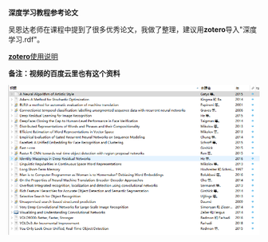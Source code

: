 **深度学习教程参考论文**

吴恩达老师在课程中提到了很多优秀论文，我做了整理，建议用**zotero**导入"深度学习.rdf"。

[**zotero**使用说明](https://zhuanlan.zhihu.com/p/30899762)

**备注：视频的百度云里也有这个资料**

![论文截图](论文截图.png)